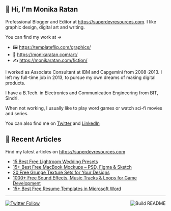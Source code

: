 ## 👋 Hi, I'm Monika Ratan

Professional Blogger and Editor at https://superdevresources.com. I like graphic design, digital art and writing.

You can find my work at → 
- 🖼 https://templateflip.com/graphics/
- 🎨 https://monikaratan.com/art/
- ✍ https://monikaratan.com/fiction/

I worked as Associate Consultant at IBM and Capgemini from 2008-2013. I left my full-time job in 2013, to pursue my own dreams of making digital products.

I have a B.Tech. in Electronics and Communication Engineering from BIT, Sindri.

When not working, I usually like to play word games or watch sci-fi movies and series.

You can also find me on [Twitter](https://twitter.com/monikaratan) and [LinkedIn](https://www.linkedin.com/in/monika-ratan-66207531)


## 📝 Recent Articles

Find my latest articles on https://superdevresources.com

<!-- FEED-START -->
- [15 Best Free Lightroom Wedding Presets](https://superdevresources.com/lightroom-wedding-presets/)
- [15+ Best Free MacBook Mockups – PSD, Figma & Sketch](https://superdevresources.com/macbook-mockups-free/)
- [20 Free Grunge Texture Sets for Your Designs](https://superdevresources.com/free-grunge-textures/)
- [1000+ Free Sound Effects, Music Tracks & Loops for Game Development](https://superdevresources.com/free-music-sound-effects-games/)
- [15+ Best Free Resume Templates in Microsoft Word](https://superdevresources.com/resume-templates-word/)
<!-- FEED-END -->

---
[![Twitter Follow](https://img.shields.io/twitter/follow/monikaratan?label=Follow&style=social)](https://twitter.com/monikaratan) <a href="https://github.com/monikaratan/monikaratan/actions"><img src="https://github.com/monikaratan/monikaratan/workflows/Build%20README/badge.svg?branch=main" align="right" alt="Build README"></a>